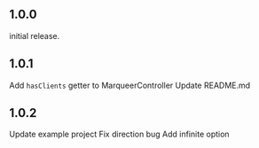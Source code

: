 ## 1.0.0
initial release.

## 1.0.1
Add `hasClients` getter to MarqueerController
Update README.md

## 1.0.2
Update example project
Fix direction bug
Add infinite option